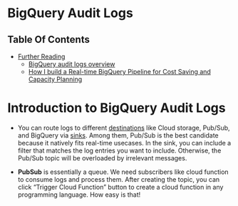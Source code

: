 # BigQuery Audit Logs

## Table Of Contents
- [Further Reading]()
    - [BigQuery audit logs overview](https://cloud.google.com/bigquery/docs/reference/auditlogs/)
    - [How I build a Real-time BigQuery Pipeline for Cost Saving and Capacity Planning](https://towardsdatascience.com/how-i-build-a-real-time-bigquery-pipeline-for-cost-saving-and-capacity-planning-15712c97f058)

# Introduction to BigQuery Audit Logs
* You can route logs to different [destinations](https://cloud.google.com/logging/docs/export/configure_export_v2#supported-destinations) like Cloud storage, Pub/Sub, and BigQuery via [sinks](https://cloud.google.com/logging/docs/export/configure_export_v2). Among them, Pub/Sub is the best candidate because it natively fits real-time usecases. In the sink, you can include a filter that matches the log entries you want to include. Otherwise, the Pub/Sub topic will be overloaded by irrelevant messages.

* __PubSub__ is essentially a queue. We need subscribers like cloud function to consume logs and process them. After creating the topic, you can click “Trigger Cloud Function” button to create a cloud function in any programming language. How easy is that!